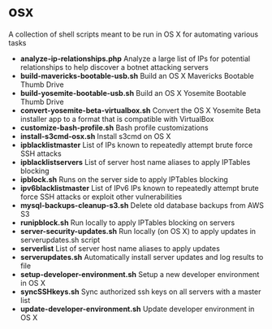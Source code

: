 osx
=======

A collection of shell scripts meant to be run in OS X for automating various tasks

- **analyze-ip-relationships.php** Analyze a large list of IPs for potential relationships to help discover a botnet attacking servers
- **build-mavericks-bootable-usb.sh** Build an OS X Mavericks Bootable Thumb Drive
- **build-yosemite-bootable-usb.sh** Build an OS X Yosemite Bootable Thumb Drive
- **convert-yosemite-beta-virtualbox.sh** Convert the OS X Yosemite Beta installer app to a format that is compatible with VirtualBox
- **customize-bash-profile.sh** Bash profile customizations
- **install-s3cmd-osx.sh** Install s3cmd on OS X
- **ipblacklistmaster** List of IPs known to repeatedly attempt brute force SSH attacks
- **ipblacklistservers** List of server host name aliases to apply IPTables blocking
- **ipblock.sh** Runs on the server side to apply IPTables blocking
- **ipv6blacklistmaster** List of IPv6 IPs known to repeatedly attempt brute force SSH attacks or exploit other vulnerabilities
- **mysql-backups-cleanup-s3.sh** Delete old database backups from AWS S3
- **runipblock.sh** Run locally to apply IPTables blocking on servers
- **server-security-updates.sh** Run locally (on OS X) to apply updates in serverupdates.sh script
- **serverlist** List of server host name aliases to apply updates
- **serverupdates.sh** Automatically install server updates and log results to file
- **setup-developer-environment.sh** Setup a new developer environment in OS X
- **syncSSHkeys.sh** Sync authorized ssh keys on all servers with a master list
- **update-developer-environment.sh** Update developer environment in OS X
